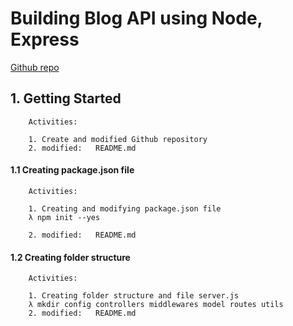 # Building Blog API using Node, Express
[Github repo](https://github.com/gurnitha/node-blog-api)


## 1. Getting Started

        Activities:

        1. Create and modified Github repository
        2. modified:   README.md


#### 1.1  Creating package.json file

        Activities:

        1. Creating and modifying package.json file
        λ npm init --yes

        2. modified:   README.md


#### 1.2  Creating folder structure

        Activities:

        1. Creating folder structure and file server.js
        λ mkdir config controllers middlewares model routes utils
        2. modified:   README.md
